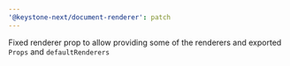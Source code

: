 ```yaml
---
'@keystone-next/document-renderer': patch
---
```


Fixed renderer prop to allow providing some of the renderers and exported `Props` and `defaultRenderers`
